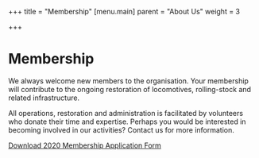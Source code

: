 +++
title = "Membership"
[menu.main]
parent = "About Us"
weight = 3

+++
# Membership
We always welcome new members to the organisation. Your membership will contribute to the ongoing restoration of locomotives, rolling-stock and related infrastructure.

All operations, restoration and administration is facilitated by volunteers who donate their time and expertise. Perhaps you would be interested in becoming involved in our activities? Contact us for more information.

[Download 2020 Membership Application Form](/downloads/dvr-membership-application.pdf)